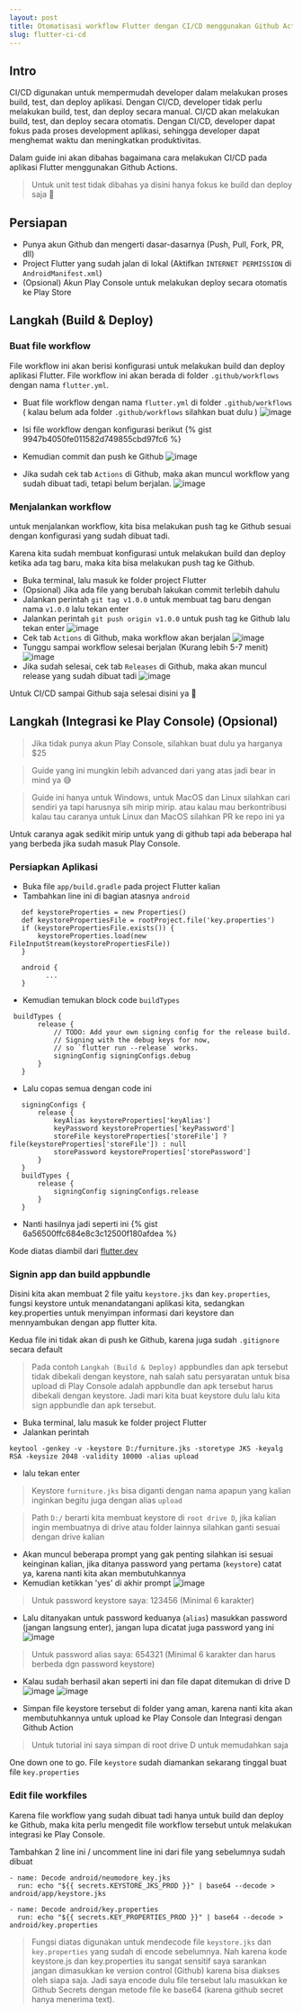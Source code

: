 ```yaml
---
layout: post
title: Otomatisasi workflow Flutter dengan CI/CD menggunakan Github Actions 🚀 (dari Github ke PlayConsole)
slug: flutter-ci-cd
---
```



## Intro

CI/CD digunakan untuk mempermudah developer dalam melakukan proses build, test, dan deploy aplikasi. Dengan CI/CD, developer tidak perlu melakukan build, test, dan deploy secara manual. CI/CD akan melakukan build, test, dan deploy secara otomatis. Dengan CI/CD, developer dapat fokus pada proses development aplikasi, sehingga developer dapat menghemat waktu dan meningkatkan produktivitas.

Dalam guide ini akan dibahas bagaimana cara melakukan CI/CD pada aplikasi Flutter menggunakan Github Actions. 

> Untuk unit test tidak dibahas ya disini hanya fokus ke build dan deploy saja 🤣

## Persiapan
- Punya akun Github dan mengerti dasar-dasarnya (Push, Pull, Fork, PR, dll)
- Project Flutter yang sudah jalan di lokal (Aktifkan `INTERNET PERMISSION` di `AndroidManifest.xml`)
- (Opsional) Akun Play Console untuk melakukan deploy secara otomatis ke Play Store

## Langkah (Build & Deploy)

### Buat file workflow

File workflow ini akan berisi konfigurasi untuk melakukan build dan deploy aplikasi Flutter. File workflow ini akan berada di folder `.github/workflows` dengan nama `flutter.yml`. 

- Buat file workflow dengan nama `flutter.yml` di folder `.github/workflows` ( kalau belum ada folder `.github/workflows` silahkan buat dulu )
![image](https://user-images.githubusercontent.com/45744788/202035956-5adda872-9c41-4559-91c0-6941625264eb.png)

- Isi file workflow dengan konfigurasi berikut
{% gist 9947b4050fe011582d749855cbd97fc6 %}

- Kemudian commit dan push ke Github
![image](https://user-images.githubusercontent.com/45744788/202039290-44b8e22a-baec-44d9-ae6c-e58fbf70f302.png)

- Jika sudah cek tab `Actions` di Github, maka akan muncul workflow yang sudah dibuat tadi, tetapi belum berjalan.
![image](https://user-images.githubusercontent.com/45744788/202039396-affe7c3f-e87b-44cc-873c-bd423744c16b.png)


### Menjalankan workflow

untuk menjalankan workflow, kita bisa melakukan push tag ke Github sesuai dengan konfigurasi yang sudah dibuat tadi.

Karena kita sudah membuat konfigurasi untuk melakukan build dan deploy ketika ada tag baru, maka kita bisa melakukan push tag ke Github.

- Buka terminal, lalu masuk ke folder project Flutter
- (Opsional) Jika ada file yang berubah lakukan commit terlebih dahulu
- Jalankan perintah `git tag v1.0.0` untuk membuat tag baru dengan nama `v1.0.0` lalu tekan enter
- Jalankan perintah `git push origin v1.0.0` untuk push tag ke Github lalu tekan enter
![image](https://user-images.githubusercontent.com/45744788/202040182-ed9303ea-97d1-4e1b-84d5-132a8323f627.png)
- Cek tab `Actions` di Github, maka workflow akan berjalan
![image](https://user-images.githubusercontent.com/45744788/202040291-4c48f976-b2ad-439c-ab32-fbd2542ccffc.png)
- Tunggu sampai workflow selesai berjalan (Kurang lebih 5-7 menit)
![image](https://user-images.githubusercontent.com/45744788/202040433-4e1afdf8-10c9-49ee-9f6e-55062c1f3a4d.png)
- Jika sudah selesai, cek tab `Releases` di Github, maka akan muncul release yang sudah dibuat tadi
![image](https://user-images.githubusercontent.com/45744788/202040879-47158fe3-3191-43ff-8b25-ec5da9b5520b.png)


Untuk CI/CD sampai Github saja selesai disini ya 🎉

## Langkah (Integrasi ke Play Console) (Opsional)

> Jika tidak punya akun Play Console, silahkan buat dulu ya harganya $25

> Guide yang ini mungkin lebih advanced dari yang atas jadi bear in mind ya 😅

> Guide ini hanya untuk Windows, untuk MacOS dan Linux silahkan cari sendiri ya tapi harusnya sih mirip mirip. atau kalau mau berkontribusi kalau tau caranya untuk Linux dan MacOS silahkan PR ke repo ini ya

Untuk caranya agak sedikit mirip untuk yang di github tapi ada beberapa hal yang berbeda jika sudah masuk Play Console.


### Persiapkan Aplikasi

- Buka file `app/build.gradle` pada project Flutter kalian
- Tambahkan line ini di bagian atasnya `android`
```
   def keystoreProperties = new Properties()
   def keystorePropertiesFile = rootProject.file('key.properties')
   if (keystorePropertiesFile.exists()) {
       keystoreProperties.load(new FileInputStream(keystorePropertiesFile))
   }

   android {
         ...
   }
```
- Kemudian temukan block code `buildTypes`
```
 buildTypes {
       release {
           // TODO: Add your own signing config for the release build.
           // Signing with the debug keys for now,
           // so `flutter run --release` works.
           signingConfig signingConfigs.debug
       }
   }
```
- Lalu copas semua dengan code ini
```
   signingConfigs {
       release {
           keyAlias keystoreProperties['keyAlias']
           keyPassword keystoreProperties['keyPassword']
           storeFile keystoreProperties['storeFile'] ? file(keystoreProperties['storeFile']) : null
           storePassword keystoreProperties['storePassword']
       }
   }
   buildTypes {
       release {
           signingConfig signingConfigs.release
       }
   }
```

- Nanti hasilnya jadi seperti ini
{% gist 6a56500ffc684e8c3c12500f180afdea %}

Kode diatas diambil dari [flutter.dev](https://docs.flutter.dev/deployment/android)


### Signin app dan build appbundle

Disini kita akan membuat 2 file yaitu `keystore.jks` dan `key.properties`, fungsi keystore untuk menandatangani aplikasi kita, sedangkan key.properties untuk menyimpan informasi dari keystore dan mennyambukan dengan app flutter kita.

Kedua file ini tidak akan di push ke Github, karena juga sudah `.gitignore` secara default

> Pada contoh `Langkah (Build & Deploy)` appbundles dan apk tersebut tidak dibekali dengan keystore, nah salah satu persyaratan untuk bisa upload di Play Console adalah appbundle dan apk tersebut harus dibekali dengan keystore. Jadi mari kita buat keystore dulu lalu kita sign appbundle dan apk tersebut.

- Buka terminal, lalu masuk ke folder project Flutter
- Jalankan perintah 

```
keytool -genkey -v -keystore D:/furniture.jks -storetype JKS -keyalg RSA -keysize 2048 -validity 10000 -alias upload
```
- lalu tekan enter

> Keystore `furniture.jks` bisa diganti dengan nama apapun yang kalian inginkan begitu juga dengan alias `upload`

> Path `D:/` berarti kita membuat keystore di `root drive D`, jika kalian ingin membuatnya di drive atau folder lainnya silahkan ganti sesuai dengan drive kalian

- Akan muncul beberapa prompt yang gak penting silahkan isi sesuai keinginan kalian, jika ditanya password yang pertama (`keystore`) catat ya, karena nanti kita akan membutuhkannya
- Kemudian ketikkan 'yes' di akhir prompt
![image](https://user-images.githubusercontent.com/45744788/202095905-46a12f38-d5fe-47dd-a710-7a5aa6134500.png)
> Untuk password keystore saya: 123456 (Minimal 6 karakter)

- Lalu ditanyakan untuk password keduanya (`alias`) masukkan password (jangan langsung enter), jangan lupa dicatat juga password yang ini
![image](https://user-images.githubusercontent.com/45744788/202097063-f7cd75fd-83c6-49c1-8760-58e30569d033.png)

> Untuk password alias saya: 654321 (Minimal 6 karakter dan harus berbeda dgn password keystore)

- Kalau sudah berhasil akan seperti ini dan file dapat ditemukan di drive D
![image](https://user-images.githubusercontent.com/45744788/202098015-b64eb952-0baf-4d0c-8424-a7ab5702ec7c.png)
![image](https://user-images.githubusercontent.com/45744788/202098219-4ab97601-319c-4e14-88cf-a5b1837471f5.png)

- Simpan file keystore tersebut di folder yang aman, karena nanti kita akan membutuhkannya untuk upload ke Play Console dan Integrasi dengan Github Action

> Untuk tutorial ini saya simpan di root drive D untuk memudahkan saja

One down one to go. File `keystore` sudah diamankan sekarang tinggal buat file `key.properties`




### Edit file workfiles

Karena file workflow yang sudah dibuat tadi hanya untuk build dan deploy ke Github, maka kita perlu mengedit file workflow tersebut untuk melakukan integrasi ke Play Console.

Tambahkan 2 line ini / uncomment line ini dari file yang sebelumnya sudah dibuat
```
- name: Decode android/neumodore_key.jks
  run: echo "${{ secrets.KEYSTORE_JKS_PROD }}" | base64 --decode > android/app/keystore.jks
```

```
- name: Decode android/key.properties
  run: echo "${{ secrets.KEY_PROPERTIES_PROD }}" | base64 --decode > android/key.properties
```

> Fungsi diatas digunakan untuk mendecode file `keystore.jks` dan `key.properties` yang sudah di encode sebelumnya. Nah karena kode keystore.js dan key.properties itu sangat sensitif saya sarankan jangan dimasukkan ke version control (Github) karena bisa diakses oleh siapa saja. Jadi saya encode dulu file tersebut lalu masukkan ke Github Secrets dengan metode file ke base64 (karena github secret hanya menerima text).